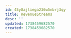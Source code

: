 ```yaml
---
id: 45y8ajliega236w5nbrj3qy
title: RevenueStreams
desc: ''
updated: 1738459682570
created: 1738459682570
---
```

